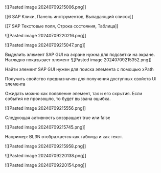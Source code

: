 



![[Pasted image 20240709215006.png]]


[[6 SAP Клики, Панель инструментов, Выпадающий список]]

[[7 SAP Текстовые поля, Строка состояния, Таблица]]



![[Pasted image 20240709220216.png]]




![[Pasted image 20240709215047.png]]

Выделить элемент SAP GUI на экране нужна для подсветки на экране. Наглядно показывает элемент
![[Pasted image 20240709215352.png]]

Найти элемент SAP GUI нужен для поиска элемента с помощью xPath

Получить свойство предназначен для получения доступных свойств UI элемента


Ожидать можно как появление элемент, так и его скрытия. Если события не произошло, то будет вызвана ошибка.

![[Pasted image 20240709215556.png]]


Следующая активность возвращает true или false

![[Pasted image 20240709215745.png]]


Например:
BL3N отображается как таблица и как текст.

![[Pasted image 20240709215958.png]]





![[Pasted image 20240709220138.png]]


![[Pasted image 20240709220154.png]]